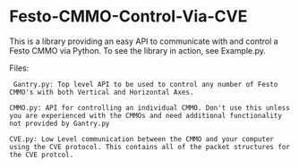 # Festo-CMMO-Control-Via-CVE

This is a library providing an easy API to communicate with and control a Festo CMMO via Python. To see the library in action, see Example.py.

Files:

     Gantry.py: Top level API to be used to control any number of Festo CMMO's with both Vertical and Horizontal Axes.
  
    CMMO.py: API for controlling an individual CMMO. Don't use this unless you are experienced with the CMMOs and need additional functionality not provided by Gantry.py
  
    CVE.py: Low Level communication between the CMMO and your computer using the CVE protocol. This contains all of the packet structures for the CVE protcol.
